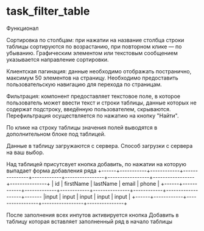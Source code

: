 # task_filter_table

Функционал


Сортировка по столбцам: при нажатии на название столбца строки таблицы сортируются по возрастанию, при повторном клике — по убыванию. Графическим элементом или текстовым сообщением указывается направление сортировки.


Клиентская пагинация: данные необходимо отображать постранично, максимум 50 элементов на страницу. Необходимо предоставить пользовательскую навигацию для перехода по страницам.


Фильтрация: компонент предоставляет текстовое поле, в которое пользователь может ввести текст и строки таблицы, данные которых не содержат подстроку, введённую пользователем, скрываются. Перефильтрация осуществляется по нажатию на кнопку "Найти".


По клике на строку таблицы значения полей выводятся в дополнительном блоке под таблицей.


Данные в таблицу загружаются с сервера. Способ загрузки с сервера на ваш выбор.


Над таблицей присутсвует кнопка добавить, по нажатии на которую выпадает форма добавления ряда +------+-----------+------------+---------------+------------+----------------+-----------------+-----------------+---------------+ | id   | firstName | lastName | email | phone | +------+------------+-------------+------------+---------------+------------+-------------------+------- |input |   input   |   input  | input | input | +------+------------+-----------------+-----------------+---------------+


После заполнения всех инпутов активируется кнопка Добавить в таблицу которая вставляет заполненный ряд в начало таблицы
